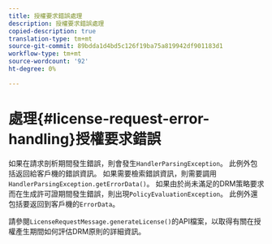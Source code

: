 ```yaml
---
title: 授權要求錯誤處理
description: 授權要求錯誤處理
copied-description: true
translation-type: tm+mt
source-git-commit: 89bdda1d4bd5c126f19ba75a819942df901183d1
workflow-type: tm+mt
source-wordcount: '92'
ht-degree: 0%

---
```



# 處理{#license-request-error-handling}授權要求錯誤

如果在請求剖析期間發生錯誤，則會發生`HandlerParsingException`。 此例外包括返回給客戶機的錯誤資訊。 如果需要檢索錯誤資訊，則需要調用`HandlerParsingException.getErrorData()`。 如果由於尚未滿足的DRM策略要求而在生成許可證期間發生錯誤，則出現`PolicyEvaluationException`。 此例外還包括要返回到客戶機的`ErrorData`。

請參閱`LicenseRequestMessage.generateLicense()`的API檔案，以取得有關在授權產生期間如何評估DRM原則的詳細資訊。
